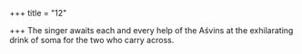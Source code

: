 +++
title = "12"

+++
The singer awaits each and every help of the Aśvins
at the exhilarating drink of soma for the two who carry across.